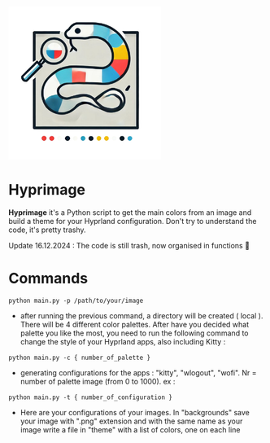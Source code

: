 <p align = "left">
  <img width="300" alt="webui" src="https://github.com/Zaque-69/Hyprimage/blob/main/hyprimage.png">
</p>

# Hyprimage

<b>Hyprimage</b> it's a Python script to get the main colors from an image and build a theme for your Hyprland configuration. Don't try to understand the code, it's pretty trashy.

Update 16.12.2024 : The code is still trash, now organised in functions 🤯

# Commands

```
python main.py -p /path/to/your/image
```
- after running the previous command, a directory will be created ( local ). There will be 4 different color palettes. After have you decided what palette you like the most, you need to run the following command to change the style of your Hyprland apps, also including Kitty : 

```
python main.py -c { number_of_palette }
```
- generating configurations for the apps : "kitty", "wlogout", "wofi". Nr = number of palette image (from 0 to 1000). ex :

```
python main.py -t { number_of_configuration }
```
- Here are your configurations of your images. In "backgrounds" save your image with ".png" extension and with the same name as your image write a file in "theme" with a list of colors, one on each line

